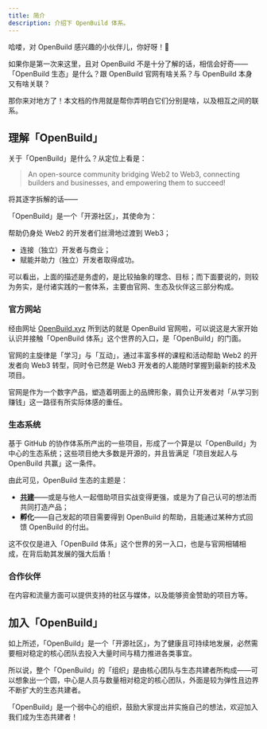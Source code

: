 ```yaml
---
title: 简介
description: 介绍下 OpenBuild 体系。
---
```


哈喽，对 OpenBuild 感兴趣的小伙伴儿，你好呀！👋

如果你是第一次来这里，且对 OpenBuild 不是十分了解的话，相信会好奇——「OpenBuild 生态」是什么？跟 OpenBuild 官网有啥关系？与 OpenBuild 本身又有啥关联？

那你来对地方了！本文档的作用就是帮你弄明白它们分别是啥，以及相互之间的联系。

## 理解「OpenBuild」

关于「OpenBuild」是什么？从定位上看是：

> An open-source community bridging Web2 to Web3, connecting builders and businesses, and empowering them to succeed!

将其逐字拆解的话——

「OpenBuild」是一个「开源社区」，其使命为：

帮助仍身处 Web2 的开发者们丝滑地过渡到 Web3；

- 连接（独立）开发者与商业；
- 赋能并助力（独立）开发者取得成功。

可以看出，上面的描述是务虚的，是比较抽象的理念、目标；而下面要说的，则较为务实，是付诸实践的一套体系，主要由官网、生态及伙伴这三部分构成。

### 官方网站

经由网址 [OpenBuild.xyz](https://openbuild.xyz/) 所到达的就是 OpenBuild 官网啦，可以说这是大家开始认识并接触「OpenBuild 体系」这个世界的入口，是「OpenBuild」的门面。

官网的主旋律是「学习」与「互动」，通过丰富多样的课程和活动帮助 Web2 的开发者向 Web3 转型，同时令已然是 Web3 开发者的人能随时掌握到最新的技术及项目。

官网是作为一个数字产品，塑造着明面上的品牌形象，肩负让开发者对「从学习到赚钱」这一路径有所实际体感的重任。

### 生态系统

基于 GitHub 的协作体系所产出的一些项目，形成了一个算是以「OpenBuild」为中心的生态系统；这些项目绝大多数是开源的，并且皆满足「项目发起人与 OpenBuild 共赢」这一条件。

由此可见，OpenBuild 生态的主题是：

- **[共建](/eco/zh/guides/how-to-contribute/)**——或是与他人一起借助项目实战变得更强，或是为了自己认可的想法而共同打造产品；
- **孵化**——自己发起的项目需要得到 OpenBuild 的帮助，且能通过某种方式回馈 OpenBuild 的付出。

这不仅仅是进入「OpenBuild 体系」这个世界的另一入口，也是与官网相辅相成，在背后助其发展的强大后盾！

### 合作伙伴

在内容和流量方面可以提供支持的社区与媒体，以及能够资金赞助的项目方等。

## 加入「OpenBuild」

如上所述，「OpenBuild」是一个「开源社区」，为了健康且可持续地发展，必然需要相对稳定的核心团队去投入大量时间与精力推进各类事宜。

所以说，整个「OpenBuild」的「组织」是由核心团队与生态共建者所构成——可以想象出一个圆，中心是人员与数量相对稳定的核心团队，外面是较为弹性且边界不断扩大的生态共建者。

「OpenBuild」是一个弱中心的组织，鼓励大家提出并实施自己的想法，欢迎加入我们成为生态共建者！
